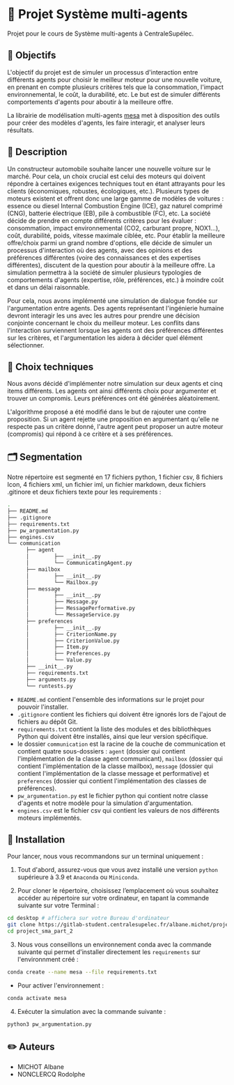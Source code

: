 # 🚙 Projet Système multi-agents
Projet pour le cours de Système multi-agents à CentraleSupélec.

## 🎯 Objectifs
L'objectif du projet est de simuler un processus d'interaction entre différents agents pour choisir le meilleur moteur pour une nouvelle voiture, en prenant en compte plusieurs critères tels que la consommation, l'impact environnemental, le coût, la durabilité, etc. Le but est de simuler différents comportements d'agents pour aboutir à la meilleure offre.  
 
La librairie de modélisation multi-agents [mesa](https://www.springerprofessional.de/en/utilizing-python-for-agent-based-modeling-the-mesa-framework/18470634) met à disposition des outils pour créer des modèles d'agents, les faire interagir, et analyser leurs résultats.

## :page_facing_up: Description
Un constructeur automobile souhaite lancer une nouvelle voiture sur le marché. Pour cela, un choix crucial est celui des moteurs qui doivent répondre à certaines exigences techniques tout en étant attrayants pour les clients (économiques, robustes, écologiques, etc.). Plusieurs types de moteurs existent et offrent donc une large gamme de modèles de voitures : essence ou diesel Internal Combustion Engine (ICE), gaz naturel comprimé (CNG), batterie électrique (EB), pile à combustible (FC), etc. La société décide de prendre en compte différents critères pour les évaluer : consommation, impact environnemental (CO2, carburant propre, NOX1...), coût, durabilité, poids, vitesse maximale ciblée, etc. Pour établir la meilleure offre/choix parmi un grand nombre d'options, elle décide de simuler un processus d'interaction où des agents, avec des opinions et des préférences différentes (voire des connaissances et des expertises différentes), discutent de la question pour aboutir à la meilleure offre. La simulation permettra à la société de simuler plusieurs typologies de comportements d'agents (expertise, rôle, préférences, etc.) à moindre coût et dans un délai raisonnable.  

Pour cela, nous avons implémenté une simulation de dialogue fondée sur l'argumentation entre agents. Des agents représentant l'ingénierie humaine devront interagir les uns avec les autres pour prendre une décision conjointe concernant le choix du meilleur moteur. Les conflits dans l'interaction surviennent lorsque les agents ont des préférences différentes sur les critères, et l'argumentation les aidera à décider quel élément sélectionner.

## 🤔 Choix techniques
Nous avons décidé d'implémenter notre simulation sur deux agents et cinq items différents. Les agents ont ainsi différents choix pour argumenter et trouver un compromis. Leurs préférences ont été générées aléatoirement.

L'algorithme proposé a été modifié dans le but de rajouter une contre proposition. Si un agent rejette une proposition en argumentant qu'elle ne respecte pas un critère donné, l'autre agent peut proposer un autre moteur (compromis) qui répond à ce critère et à ses préférences.

## :card_index_dividers: Segmentation
Notre répertoire est segmenté en 17 fichiers python, 1 fichier csv, 8 fichiers Icon, 4 fichiers xml, un fichier iml, un fichier markdown, deux fichiers .gitinore et deux fichiers texte pour les requirements :

```bash 
.
├── README.md
├── .gitignore
├── requirements.txt 
├── pw_argumentation.py
├── engines.csv
└── communication
      ├── agent
      │        ├── __init__.py
      │        └── CommunicatingAgent.py
      ├── mailbox
      │        ├── __init__.py
      │        └── Mailbox.py
      ├── message
      │        ├── __init__.py
      │        ├── Message.py
      │        ├── MessagePerformative.py
      │        └── MessageService.py
      ├── preferences
      │        ├── __init__.py
      │        ├── CriterionName.py
      │        ├── CriterionValue.py
      │        ├── Item.py
      │        ├── Preferences.py
      │        └── Value.py
      ├── __init__.py
      ├── requirements.txt
      ├── arguments.py
      └── runtests.py


```

- ``README.md`` contient l'ensemble des informations sur le projet pour pouvoir l'installer.
- ``.gitignore`` contient les fichiers qui doivent être ignorés lors de l'ajout de fichiers au dépôt Git.
- ``requirements.txt`` contient la liste des modules et des bibliothèques Python qui doivent être installés, ainsi que leur version spécifique.
- le dossier ``communication`` est la racine de la couche de communication et contient quatre sous-dossiers : ``agent`` (dossier qui contient l'implémentation de la classe agent communicant), ``mailbox`` (dossier qui contient l'implémentation de la classe mailbox), ``message`` (dossier qui contient l'implémentation de la classe message et performative) et ``preferences`` (dossier qui contient l'implémentation des classes de préférences).
- ``pw_argumentation.py`` est le fichier python qui contient notre classe d'agents et notre modèle pour la simulation d'argumentation.
- ``engines.csv`` est le fichier csv qui contient les valeurs de nos différents moteurs implémentés.

## :wrench: Installation
Pour lancer, nous vous recommandons sur un terminal uniquement :

1. Tout d'abord, assurez-vous que vous avez installé une version `python` supérieure à 3.9 et `Anaconda` ou `Miniconda`. 

2. Pour cloner le répertoire, choisissez l’emplacement où vous souhaitez accéder au répertoire sur votre ordinateur, en tapant la commande suivante sur votre Terminal :
```bash
cd desktop # affichera sur votre Bureau d'ordinateur 
git clone https://gitlab-student.centralesupelec.fr/albane.michot/project_sma_part_2.git
cd project_sma_part_2
```

3. Nous vous conseillons un environnement conda avec la commande suivante qui permet d'installer directement les `requirements` sur l'environnment créé : 
```bash
conda create --name mesa --file requirements.txt
```
- Pour activer l'environnement :
```bash
conda activate mesa
```

4. Exécuter la simulation avec la commande suivante : 
```bash
python3 pw_argumentation.py
```

## :pencil2: Auteurs
- MICHOT Albane
- NONCLERCQ Rodolphe



